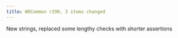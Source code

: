 ```yaml
---
title: WOCommon r290, 3 items changed
---
```


New strings, replaced some lengthy checks with shorter assertions

